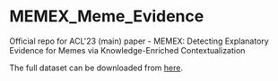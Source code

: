 # MEMEX_Meme_Evidence
Official repo for ACL'23 (main) paper - MEMEX: Detecting Explanatory Evidence for Memes via Knowledge-Enriched Contextualization


The full dataset can be downloaded from <a href="https://drive.google.com/file/d/11tWsgiQvJlDgGGicZUdTr2wqjFDa-N_A/view?usp=sharing">here</a>.
